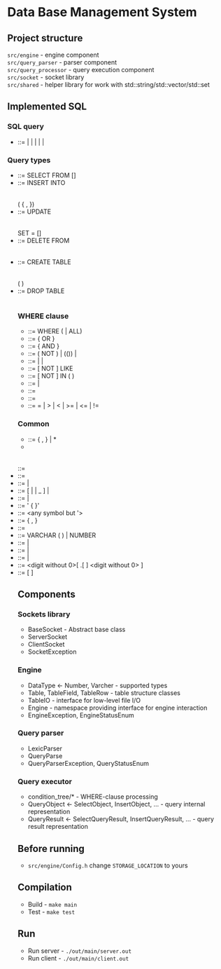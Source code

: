 # Data Base Management System

## Project structure

`src/engine` - engine component  
`src/query_parser` - parser component  
`src/query_processor` - query execution component  
`src/socket` - socket library  
`src/shared` - helper library for work with std::string/std::vector/std::set  

## Implemented SQL

### SQL query

- <SQL-query> ::= <SELECT-query> | <INSERT-query> | <UPDATE-query> | <DELETE-query> | <CREATE-query> | <DROP-query>  

### Query types

- <SELECT-query> ::= SELECT <fields> FROM <table name> [<WHERE-clause>]  
- <INSERT-query> ::= INSERT INTO <table name> (<field value> { , <field value> })  
- <UPDATE-query> ::= UPDATE <table name> SET <field name> = <expression> [<WHERE-clause>]  
- <DELETE-query> ::= DELETE FROM <table name> <WHERE-clause>  
- <CREATE-query> ::= CREATE TABLE <table name> ( <field descriptions list> )  
- <DROP-query> ::= DROP TABLE <table name>  

### WHERE clause

- <WHERE-clause> ::= WHERE (<boolean expression> | ALL)  
- <boolean expression> ::= <boolean term> { OR <boolean term> }  
- <boolean term> ::= <boolean factor> { AND <boolean factor> }  
- <boolean factor> ::= ( NOT <boolean factor> ) | ((<boolean expression>)) | <operation>  
- <operation> ::= <equation> | <like-expression> | <in-expression>  
- <like-expression> ::= <field name> [ NOT ] LIKE <string>  
- <in-expression> ::= <expression> [ NOT ] IN ( <constants list> )  
- <equation> ::= <string-equation> | <number-equation>  
- <string-equation> ::= <string-expression> <comparation> <string-expression>  
- <number-equation> ::= <number-expression> <comparation> <number-expression>  
- <comparation> ::= = | > | < | >= | <= | !=  

### Common

- <fields> ::= <field name> { , <field name> } | *  
- <table name> ::= <name>  
- <field name> ::= <name>  
- <field value> ::= <string> | <number>  
- <name> ::= <name> [ <char> | <digit> | _ ] | <char>  
- <field value> ::= <string> | <number>  
- <string> ::= '<symbol> { <symbol> }'  
- <symbol> ::= <any symbol but '>  
- <field descriptions list> ::= <field description> { , <field description> }  
- <field description> ::= <field name> <field type>  
- <field type> ::= VARCHAR ( <unsigned> ) | NUMBER  
- <expression> ::= <string-expression> | <number-expression>  
- <string-expression> ::= <field name> | <string>  
- <number-expression> ::= <field name> | <number>  
- <number> ::= <digit without 0><digits sequence>[ .[ <digits sequence> ] <digit without 0> ]  
- <digits sequence> ::= <digit> [ <digits sequence> ]  

## Components

### Sockets library

- BaseSocket - Abstract base class  
- ServerSocket  
- ClientSocket  
- SocketException  

### Engine

- DataType <- Number, Varcher - supported types  
- Table, TableField, TableRow - table structure classes  
- TableIO - interface for low-level file I/O    
- Engine - namespace providing interface for engine interaction    
- EngineException, EngineStatusEnum  

### Query parser

- LexicParser  
- QueryParse  
- QueryParserException, QueryStatusEnum  

### Query executor

- condition_tree/* - WHERE-clause processing  
- QueryObject <- SelectObject, InsertObject, ... - query internal representation  
- QueryResult <- SelectQueryResult, InsertQueryResult, ... - query result representation    

## Before running

- `src/engine/Config.h` change `STORAGE_LOCATION` to yours  

## Compilation

- Build - `make main`  
- Test - `make test`  

## Run

- Run server - `./out/main/server.out`  
- Run client - `./out/main/client.out`  
